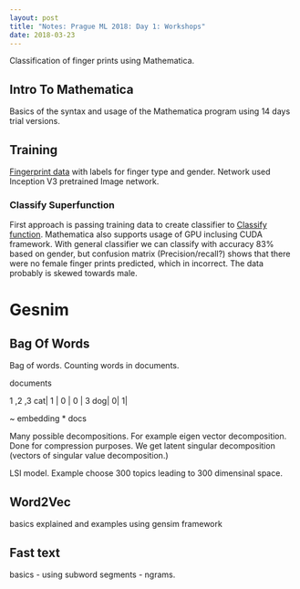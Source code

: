 ```yaml
---
layout: post
title: "Notes: Prague ML 2018: Day 1: Workshops"
date: 2018-03-23
---
```

    
Classification of finger prints using Mathematica.


## Intro To Mathematica
Basics of the syntax and usage of the Mathematica program using 14 days trial versions.


## Training

[Fingerprint data](http://academictorrents.com/details/d7e67e86f0f936773f217dbbb9c149c4d98748c6) with labels for finger type and gender.
Network used Inception V3 pretrained Image network. 


### Classify Superfunction
First approach is passing training data to create classifier to [Classify function](https://reference.wolfram.com/language/ref/Classify.html). Mathematica also supports usage of GPU inclusing CUDA framework. With general classifier we can classify with accuracy 83% based on gender, but confusion matrix (Precision/recall?) shows that there were no female finger prints predicted, which in incorrect. The data probably is skewed towards male.

# Gesnim

## Bag Of Words
Bag of words. Counting words in documents.


documents

1 ,2 ,3
cat| 1 | 0 | 0 | 3
dog| 0| 1| 

~ embedding * docs


Many possible decompositions. For example eigen vector decomposition. Done for compression purposes. 
We get latent singular decomposition (vectors of singular value decomposition.)

LSI model. Example choose 300 topics leading to 300 dimensinal space.



## Word2Vec

basics explained and examples using gensim framework


## Fast text

basics - using subword segments - ngrams.



